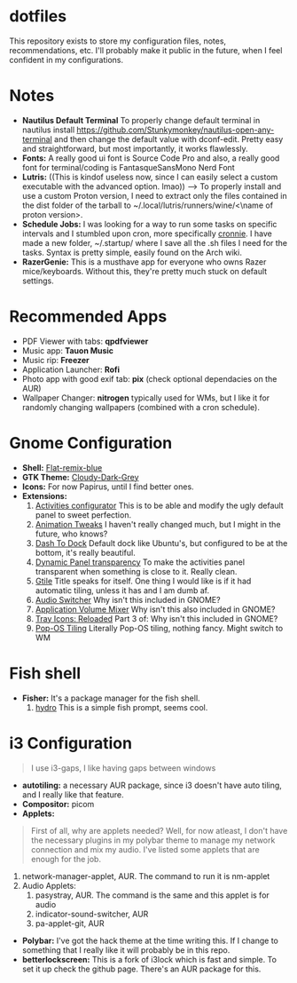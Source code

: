 # dotfiles

This repository exists to store my configuration files, notes, recommendations, etc. I'll probably make it public in the future, when I feel confident in my configurations.

# Notes
* **Nautilus Default Terminal** To properly change default terminal in nautilus install https://github.com/Stunkymonkey/nautilus-open-any-terminal and then change the default value with dconf-edit. Pretty easy and straightforward, but most importantly, it works flawlessly.
* **Fonts:** A really good ui font is Source Code Pro and also, a really good font for terminal/coding is FantasqueSansMono Nerd Font
* **Lutris:** ((This is kindof useless now, since I can easily select a custom executable with the advanced option. lmao)) --> To properly install and use a custom Proton version, I need to extract only the files contained in the dist folder of the tarball to ~/.local/lutris/runners/wine/<\name of proton version>.
* **Schedule Jobs:** I was looking for a way to run some tasks on specific intervals and I stumbled upon cron, more specifically [cronnie](https://archlinux.org/packages/core/x86_64/cronie/). I have made a new folder, ~/.startup/ where I save all the .sh files I need for the tasks. Syntax is pretty simple, easily found on the Arch wiki.
* **RazerGenie:** This is a musthave app for everyone who owns Razer mice/keyboards. Without this, they're pretty much stuck on default settings. 

# Recommended Apps
* PDF Viewer with tabs: **qpdfviewer**
* Music app: **Tauon Music**
* Music rip: **Freezer** 
* Application Launcher: **Rofi**
* Photo app with good exif tab: **pix** (check optional dependacies on the AUR)
* Wallpaper Changer: **nitrogen** typically used for WMs, but I like it for randomly changing wallpapers (combined with a cron schedule).

# Gnome Configuration
* **Shell:** [Flat-remix-blue](https://www.gnome-look.org/p/1013030/)
* **GTK Theme:** [Cloudy-Dark-Grey](https://www.gnome-look.org/p/1242416/)
* **Icons:** For now Papirus, until I find better ones.
* **Extensions:**
    1. [Activities configurator](https://extensions.gnome.org/extension/358/activities-configurator/) This is to be able and modify the ugly default panel to sweet perfection.
    2. [Animation Tweaks](https://extensions.gnome.org/extension/1680/animation-tweaks/) I haven't really changed much, but I might in the future, who knows?
    3. [Dash To Dock](https://extensions.gnome.org/extension/307/dash-to-dock/) Default dock like Ubuntu's, but configured to be at the bottom, it's really beautiful.
    4. [Dynamic Panel transparency](https://extensions.gnome.org/extension/1011/dynamic-panel-transparency/) To make the activities panel transparent when something is close to it. Really clean.
    5. [Gtile](https://extensions.gnome.org/extension/28/gtile/) Title speaks for itself. One thing I would like is if it had automatic tiling, unless it has and I am dumb af.
    6. [Audio Switcher](https://extensions.gnome.org/extension/1092/audio-switcher/) Why isn't this included in GNOME?
    7. [Application Volume Mixer](https://extensions.gnome.org/extension/3499/application-volume-mixer/) Why isn't this also included in GNOME?
    8. [Tray Icons: Reloaded](https://extensions.gnome.org/extension/2890/tray-icons-reloaded/) Part 3 of: Why isn't this included in GNOME?
    9. [Pop-OS Tiling](https://aur.archlinux.org/packages/gnome-shell-extension-pop-shell-git/) Literally Pop-OS tiling, nothing fancy. Might switch to WM 

# Fish shell
* **Fisher:** It's a package manager for the fish shell.
    1. [hydro](https://github.com/jorgebucaran/hydro) This is a simple fish prompt, seems cool.

# i3 Configuration
> I use i3-gaps, I like having gaps between windows
* **autotiling:** a necessary AUR package, since i3 doesn't have auto tiling, and I really like that feature.
* **Compositor:** picom
* **Applets:** 
> First of all, why are applets needed? Well, for now atleast, I don't have the necessary plugins in my polybar theme to manage my network connection and mix my audio. I've listed some applets that are enough for the job.
1. network-manager-applet, AUR. The command to run it is nm-applet
2. Audio Applets:
    1. pasystray, AUR. The command is the same and this applet is for audio 
    2. indicator-sound-switcher, AUR        
    3. pa-applet-git, AUR 
* **Polybar:** I've got the hack theme at the time writing this. If I change to something that I really like it will probably be in this repo.
* **betterlockscreen:** This is a fork of i3lock which is fast and simple. To set it up check the github page. There's an AUR package for this.
